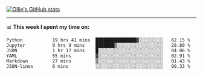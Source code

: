 <!--
**icedpanda/icedpanda** is a ✨ _special_ ✨ repository because its `README.md` (this file) appears on your GitHub profile.

Here are some ideas to get you started:

- 🔭 I’m currently working on ...
- 🌱 I’m currently learning ...
- 👯 I’m looking to collaborate on ...
- 🤔 I’m looking for help with ...
- 💬 Ask me about ...
- 📫 How to reach me: ...
- 😄 Pronouns: ...
- ⚡ Fun fact: ...
-->
[![Ollie's GitHub stats](https://github-readme-stats-icedpanda.vercel.app/api?username=icedpanda&count_private=true&show_icons=true)](https://github.com/icedpanda)

---
📊 **This week I spent my time on:**
<!--START_SECTION:waka-->

```text
Python           19 hrs 41 mins  ███████████████▓░░░░░░░░░   62.15 %
Jupyter          9 hrs 9 mins    ███████▒░░░░░░░░░░░░░░░░░   28.89 %
JSON             1 hr 17 mins    █░░░░░░░░░░░░░░░░░░░░░░░░   04.06 %
YAML             55 mins         ▓░░░░░░░░░░░░░░░░░░░░░░░░   02.91 %
Markdown         27 mins         ▒░░░░░░░░░░░░░░░░░░░░░░░░   01.43 %
JSON-lines       6 mins          ░░░░░░░░░░░░░░░░░░░░░░░░░   00.33 %
```

<!--END_SECTION:waka-->

